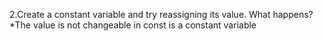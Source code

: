2.Create a constant variable and try reassigning its value. What happens?
*The value is not changeable in const is a constant variable